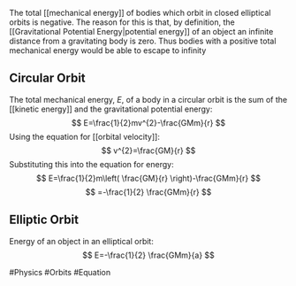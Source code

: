 The total [[mechanical energy]] of bodies which orbit in closed elliptical orbits is negative. The reason for this is that, by definition, the [[Gravitational Potential Energy|potential energy]] of an object an infinite distance from a gravitating body is zero. Thus bodies with a positive total mechanical energy would be able to escape to infinity
## Circular Orbit
The total mechanical energy, $E$, of a body in a circular orbit is the sum of the [[kinetic energy]] and the gravitational potential energy:
$$
E=\frac{1}{2}mv^{2}-\frac{GMm}{r}
$$
Using the equation for [[orbital velocity]]:
$$
v^{2}=\frac{GM}{r}
$$
Substituting this into the equation for energy:
$$
E=\frac{1}{2}m\left( \frac{GM}{r} \right)-\frac{GMm}{r}
$$
$$
=-\frac{1}{2} \frac{GMm}{r}
$$
## Elliptic Orbit
Energy of an object in an elliptical orbit:
$$
E=-\frac{1}{2} \frac{GMm}{a}
$$

#Physics #Orbits #Equation